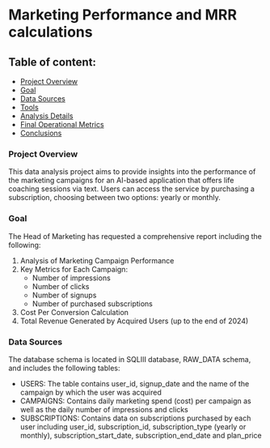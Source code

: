 # Marketing Performance and MRR calculations

## Table of content:

- [Project Overview](#project-overview)
- [Goal](#goal)
- [Data Sources](#data-sources)
- [Tools](#tools)
- [Analysis Details](#analysis-details)
- [Final Operational Metrics](#final-operational-metrics)
- [Conclusions](#conclusions)

### Project Overview

This data analysis project aims to provide insights into the performance of the marketing campaigns for an AI-based application that offers life coaching sessions via text. Users can access the service by purchasing a subscription, choosing between two options: yearly or monthly.

### Goal

The Head of Marketing has requested a comprehensive report including the following:

1. Analysis of Marketing Campaign Performance
2. Key Metrics for Each Campaign:
   - Number of impressions
   - Number of clicks
   - Number of signups
   - Number of purchased subscriptions
3. Cost Per Conversion Calculation
4. Total Revenue Generated by Acquired Users (up to the end of 2024)

### Data Sources 
The database schema is located in SQLIII database, RAW_DATA schema, and includes the following tables:

- USERS: The table contains user_id, signup_date and the name of the campaign by which the user was acquired
- CAMPAIGNS: Contains daily marketing spend (cost) per campaign as well as the daily number of impressions and clicks
- SUBSCRIPTIONS: Contains data on subscriptions purchased by each user including user_id, subscription_id, subscription_type (yearly or monthly), subscription_start_date, subscription_end_date and plan_price

